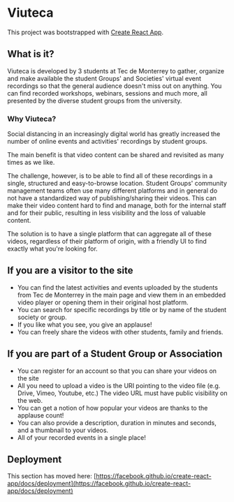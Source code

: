 # Viuteca

This project was bootstrapped with [Create React App](https://github.com/facebook/create-react-app).

## What is it?

Viuteca is developed by 3 students at Tec de Monterrey to gather, organize and make available the student Groups' and Societies' virtual event recordings so that the general audience doesn't miss out on anything. You can find recorded workshops, webinars, sessions and much more, all presented by the diverse student groups from the university.

### Why Viuteca?
Social distancing in an increasingly digital world has greatly increased the number of online events and activities' recordings by student groups. 

The main benefit is that video content can be shared and revisited as many times as we like.

The challenge, however, is to be able to find all of these recordings in a single, structured and easy-to-browse location. 
Student Groups' community management teams often use many different platforms and in general do not have a standardized way of publishing/sharing their videos. This can make their video content hard to find and manage, both for the internal staff and for their public, resulting in less visibility and the loss of valuable content.

The solution is to have a single platform that can aggregate all of these videos, regardless of their platform of origin, with a friendly UI to find exactly what you're looking for.

## If you are a visitor to the site
- You can find the latest activities and events uploaded by the students from Tec de Monterrey in the main page and view them in an embedded video player or opening them in their original host platform.
- You can search for specific recordings by title or by name of the student society or group.
- If you like what you see, you give an applause!
- You can freely share the videos with other students, family and friends.

## If you are part of a Student Group or Association
- You can register for an account so that you can share your videos on the site
- All you need to upload a video is the URI pointing to the video file (e.g. Drive, Vimeo, Youtube, etc.) The video URL must have public visibility on the web.
- You can get a notion of how popular your videos are thanks to the applause count!
- You can also provide a description, duration in minutes and seconds, and a thumbnail to your videos.
- All of your recorded events in a single place!


## Deployment

This section has moved here: [https://facebook.github.io/create-react-app/docs/deployment](https://facebook.github.io/create-react-app/docs/deployment)
